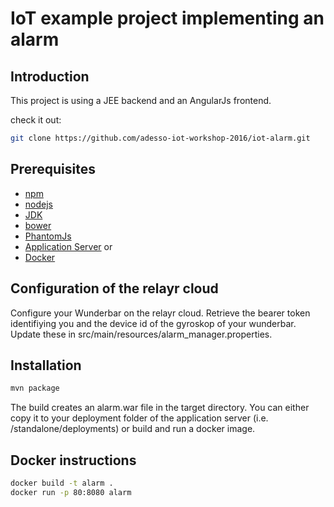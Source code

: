 # IoT example project implementing an alarm


## Introduction

This project is using a JEE backend and an AngularJs frontend.

check it out:

```bash
git clone https://github.com/adesso-iot-workshop-2016/iot-alarm.git
```

## Prerequisites
* [npm](https://www.npmjs.org)
* [nodejs](http://nodejs.org)
* [JDK](http://www.oracle.com/technetwork/java/javaee/downloads/index.html)
* [bower](http://bower.io)
* [PhantomJs](http://phantomjs.org)
* [Application Server](http://http://wildfly.org/) or
* [Docker](https://www.docker.com/)


## Configuration of the relayr cloud
Configure your Wunderbar on the relayr cloud. Retrieve the bearer token identifiying you and the device id of the gyroskop of your wunderbar. Update these in src/main/resources/alarm_manager.properties.

## Installation
```bash
mvn package
```
The build creates an alarm.war file in the target directory. You can either copy it to your deployment folder of the application server (i.e. <wildfly-install-dir>/standalone/deployments) or build and run a docker image.

## Docker instructions
```bash
docker build -t alarm .
docker run -p 80:8080 alarm
```

